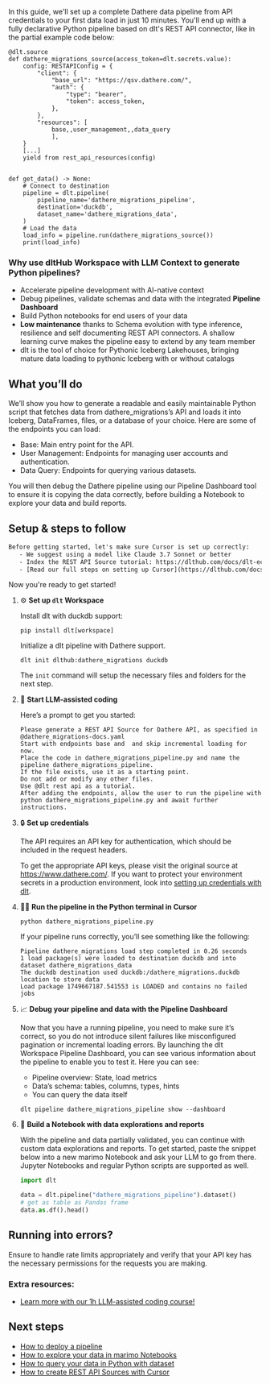 In this guide, we'll set up a complete Dathere data pipeline from API credentials to your first data load in just 10 minutes. You'll end up with a fully declarative Python pipeline based on dlt's REST API connector, like in the partial example code below:

```python-outcome
@dlt.source
def dathere_migrations_source(access_token=dlt.secrets.value):
    config: RESTAPIConfig = {
        "client": {
            "base_url": "https://qsv.dathere.com/",
            "auth": {
                "type": "bearer",
                "token": access_token,
            },
        },
        "resources": [
            base,,user_management,,data_query
            ],
    }
    [...]
    yield from rest_api_resources(config)


def get_data() -> None:
    # Connect to destination
    pipeline = dlt.pipeline(
        pipeline_name='dathere_migrations_pipeline',
        destination='duckdb',
        dataset_name='dathere_migrations_data', 
    )
    # Load the data
    load_info = pipeline.run(dathere_migrations_source())
    print(load_info) 
```

### Why use dltHub Workspace with LLM Context to generate Python pipelines?

- Accelerate pipeline development with AI-native context
- Debug pipelines, validate schemas and data with the integrated **Pipeline Dashboard**
- Build Python notebooks for end users of your data
- **Low maintenance** thanks to Schema evolution with type inference, resilience and self documenting REST API connectors. A shallow learning curve makes the pipeline easy to extend by any team member
- dlt is the tool of choice for Pythonic Iceberg Lakehouses, bringing mature data loading to pythonic Iceberg with or without catalogs

## What you’ll do

We’ll show you how to generate a readable and easily maintainable Python script that fetches data from dathere_migrations’s API and loads it into Iceberg, DataFrames, files, or a database of your choice. Here are some of the endpoints you can load:

- Base: Main entry point for the API.
- User Management: Endpoints for managing user accounts and authentication.
- Data Query: Endpoints for querying various datasets.

You will then debug the Dathere pipeline using our Pipeline Dashboard tool to ensure it is copying the data correctly, before building a Notebook to explore your data and build reports.

## Setup & steps to follow

```default
Before getting started, let's make sure Cursor is set up correctly:
   - We suggest using a model like Claude 3.7 Sonnet or better
   - Index the REST API Source tutorial: https://dlthub.com/docs/dlt-ecosystem/verified-sources/rest_api/ and add it to context as **@dlt rest api**
   - [Read our full steps on setting up Cursor](https://dlthub.com/docs/dlt-ecosystem/llm-tooling/cursor-restapi#23-configuring-cursor-with-documentation)
```

Now you're ready to get started!

1. ⚙️ **Set up `dlt` Workspace**
    
    Install dlt with duckdb support:
    ```shell
    pip install dlt[workspace]
    ```

    Initialize a dlt pipeline with Dathere support.
    ```shell
    dlt init dlthub:dathere_migrations duckdb
    ```

    The `init` command will setup the necessary files and folders for the next step.
    
2. 🤠 **Start LLM-assisted coding**
    
    Here’s a prompt to get you started:
    
    ```prompt
    Please generate a REST API Source for Dathere API, as specified in @dathere_migrations-docs.yaml 
    Start with endpoints base and  and skip incremental loading for now. 
    Place the code in dathere_migrations_pipeline.py and name the pipeline dathere_migrations_pipeline. 
    If the file exists, use it as a starting point. 
    Do not add or modify any other files. 
    Use @dlt rest api as a tutorial. 
    After adding the endpoints, allow the user to run the pipeline with python dathere_migrations_pipeline.py and await further instructions.
    ```

    
3. 🔒 **Set up credentials** 
    
    The API requires an API key for authentication, which should be included in the request headers.
    
    To get the appropriate API keys, please visit the original source at https://www.dathere.com/.
    If you want to protect your environment secrets in a production environment, look into [setting up credentials with dlt](https://dlthub.com/docs/walkthroughs/add_credentials).
    
4. 🏃‍♀️ **Run the pipeline in the Python terminal in Cursor**
    
    ```shell
    python dathere_migrations_pipeline.py
    ```
    
    If your pipeline runs correctly, you’ll see something like the following:
    
    ```shell
    Pipeline dathere_migrations load step completed in 0.26 seconds
    1 load package(s) were loaded to destination duckdb and into dataset dathere_migrations_data
    The duckdb destination used duckdb:/dathere_migrations.duckdb location to store data
    Load package 1749667187.541553 is LOADED and contains no failed jobs
    ```
    
5. 📈 **Debug your pipeline and data with the Pipeline Dashboard**

    Now that you have a running pipeline, you need to make sure it’s correct, so you do not introduce silent failures like misconfigured pagination or incremental loading errors. By launching the dlt Workspace Pipeline Dashboard, you can see various information about the pipeline to enable you to test it. Here you can see:
    - Pipeline overview: State, load metrics
    - Data’s schema: tables, columns, types, hints
    - You can query the data itself
    
    ```shell
    dlt pipeline dathere_migrations_pipeline show --dashboard
    ```
    
6. 🐍 **Build a Notebook with data explorations and reports**

    With the pipeline and data partially validated, you can continue with custom data explorations and reports. To get started, paste the snippet below into a new marimo Notebook and ask your LLM to go from there. Jupyter Notebooks and regular Python scripts are supported as well.

    
    ```python
    import dlt

   data = dlt.pipeline("dathere_migrations_pipeline").dataset()
   # get as table as Pandas frame
   data.as.df().head()
    ```

## Running into errors?

Ensure to handle rate limits appropriately and verify that your API key has the necessary permissions for the requests you are making.

### Extra resources:

- [Learn more with our 1h LLM-assisted coding course!](https://www.youtube.com/watch?v=GGid70rnJuM)

## Next steps

- [How to deploy a pipeline](https://dlthub.com/docs/walkthroughs/deploy-a-pipeline)
- [How to explore your data in marimo Notebooks](https://dlthub.com/docs/general-usage/dataset-access/marimo)
- [How to query your data in Python with dataset](https://dlthub.com/docs/general-usage/dataset-access/dataset)
- [How to create REST API Sources with Cursor](https://dlthub.com/docs/dlt-ecosystem/llm-tooling/cursor-restapi)